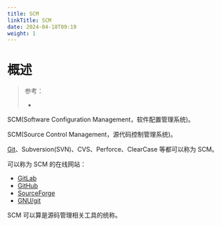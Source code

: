 ```yaml
---
title: SCM
linkTitle: SCM
date: 2024-04-18T09:19
weight: 1
---
```


# 概述

> 参考：
>
> -

SCM(Software Configuration Management，软件配置管理系统)。

SCM(Source Control Management，源代码控制管理系统)。

[Git](/docs/2.编程/Programming%20tools/SCM/Git/Git.md)、Subversion(SVN)、CVS、Perforce、ClearCase 等都可以称为 SCM。

可以称为 SCM 的在线网站：

- [GitLab](/docs/2.编程/Programming%20tools/SCM/GitLab/GitLab.md)
- [GitHub](/docs/2.编程/Programming%20tools/SCM/GitHub/GitHub.md)
- [SourceForge](https://sourceforge.net/)
- [GNU/git](https://git.savannah.gnu.org/)

SCM 可以算是源码管理相关工具的统称。